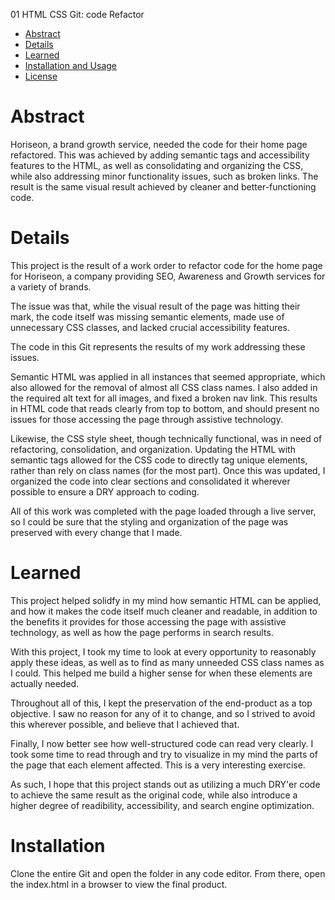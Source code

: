 01 HTML CSS Git: code Refactor

* [Abstract](#abstract)
* [Details ](#details)
* [Learned](#learned)
* [Installation and Usage](#installation)
* [License](#license)

# Abstract

Horiseon, a brand growth service, needed the code for their home page refactored. This was achieved by adding semantic tags and accessibility features to the HTML, as well as consolidating and organizing the CSS, while also addressing minor functionality issues, such as broken links. The result is the same visual result achieved by cleaner and better-functioning code. 

# Details

This project is the result of a work order to refactor code for the home page for Horiseon, a company providing SEO, Awareness and Growth services for a variety of brands. 

The issue was that, while the visual result of the page was hitting their mark, the code itself was missing semantic elements, made use of unnecessary CSS classes, and lacked crucial accessibility features. 

The code in this Git represents the results of my work addressing these issues. 

Semantic HTML was applied in all instances that seemed appropriate, which also allowed for the removal of almost all CSS class names. I also added in the required alt text for all images, and fixed a broken nav link. This results in HTML code that reads clearly from top to bottom, and should present no issues for those accessing the page through assistive technology. 

Likewise, the CSS style sheet, though technically functional, was in need of refactoring, consolidation, and organization. Updating the HTML with semantic tags allowed for the CSS code to directly tag unique elements, rather than rely on class names (for the most part). Once this was updated, I organized the code into clear sections and consolidated it wherever possible to ensure a DRY approach to coding.

All of this work was completed with the page loaded through a live server, so I could be sure that the styling and organization of the page was preserved with every change that I made. 

# Learned

This project helped solidfy in my mind how semantic HTML can be applied, and how it makes the code itself much cleaner and readable, in addition to the benefits it provides for those accessing the page with assistive technology, as well as how the page performs in search results. 

With this project, I took my time to look at every opportunity to reasonably apply these ideas, as well as to find as many unneeded CSS class names as I could. This helped me build a higher sense for when these elements are actually needed. 

Throughout all of this, I kept the preservation of the end-product as a top objective. I saw no reason for any of it to change, and so I strived to avoid this wherever possible, and believe that I achieved that. 

Finally, I now better see how well-structured code can read very clearly. I took some time to read through and try to visualize in my mind the parts of the page that each element affected. This is a very interesting exercise. 

As such, I hope that this project stands out as utilizing a much DRY'er code to achieve the same result as the original code, while also introduce a higher degree of readibility, accessibility, and search engine optimization. 

# Installation

Clone the entire Git and open the folder in any code editor. From there, open the index.html in a browser to view the final product. 
